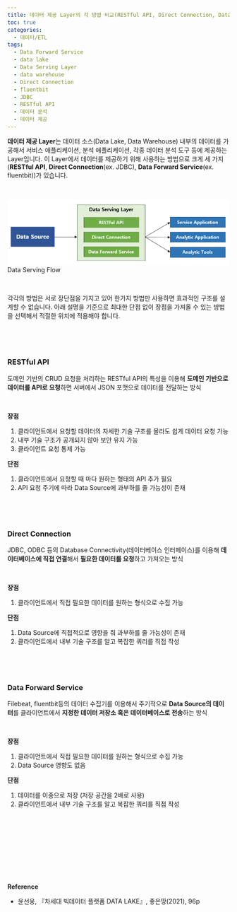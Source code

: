 ```yaml
---
title: 데이터 제공 Layer의 각 방법 비교(RESTful API, Direct Connection, Data Forward Service)
toc: true
categories:
  - 데이터/ETL
tags:
  - Data Forward Service
  - data lake
  - Data Serving Layer
  - data warehouse
  - Direct Connection
  - fluentbit
  - JDBC
  - RESTful API
  - 데이터 분석
  - 데이터 제공
---
```


**데이터 제공 Layer**는 데이터 소스(Data Lake, Data Warehouse) 내부의 데이터를 가공해서 서비스 애플리케이션, 분석 애플리케이션, 각종 데이터 분석 도구 등에 제공하는 Layer입니다. 이 Layer에서 데이터를 제공하기 위해 사용하는 방법으로 크게 세 가지(**RESTful API**, **Direct Connection**(ex. JDBC), **Data Forward Service**(ex. fluentbit))가 있습니다.


 


![Data Serving Flow](/assets/images/posts/2023-1-15-tistory-post-144/img-1.png)Data Serving Flow




 


각각의 방법은 서로 장단점을 가지고 있어 한가지 방법만 사용하면 효과적인 구조를 설계할 수 없습니다. 아래 설명을 기준으로 최대한 단점 없이 장점을 가져올 수 있는 방법을 선택해서 적절한 위치에 적용해야 합니다.


 


 


### **RESTful API**


도메인 기반의 CRUD 요청을 처리하는 RESTful API의 특성을 이용해 **도메인 기반으로 데이터를 API로 요청**하면 서버에서 JSON 포맷으로 데이터를 전달하는 방식


 


**장점**


1. 클라이언트에서 요청할 데이터의 자세한 기술 구조를 몰라도 쉽게 데이터 요청 가능
2. 내부 기술 구조가 공개되지 않아 보안 유지 가능
3. 클라이언트 요청 통제 가능


**단점**


1. 클라이언트에서 요청할 때 마다 원하는 형태의 API 추가 필요
2. API 요청 주기에 따라 Data Source에 과부하를 줄 가능성이 존재


 


 


### **Direct Connection**


JDBC, ODBC 등의 Database Connectivity(데이터베이스 인터페이스)를 이용해 **데이터베이스에 직접 연결**해서 **필요한 데이터를 요청**하고 가져오는 방식


 


**장점**


1. 클라이언트에서 직접 필요한 데이터를 원하는 형식으로 수집 가능


**단점**


1. Data Source에 직접적으로 영향을 줘 과부하를 줄 가능성이 존재
2. 클라이언트에서 내부 기술 구조를 알고 복잡한 쿼리를 직접 작성


 


 


### **Data Forward Service**


Filebeat, fluentbit등의 데이터 수집기를 이용해서 주기적으로 **Data Source의 데이터**를 클라이언트에서 **지정한 데이터 저장소 혹은 데이터베이스로 전송**하는 방식


 


**장점**


1. 클라이언트에서 직접 필요한 데이터를 원하는 형식으로 수집 가능
2. Data Source 영향도 없음


**단점**


1. 데이터를 이중으로 저장 (저장 공간을 2배로 사용)
2. 클라이언트에서 내부 기술 구조를 알고 복잡한 쿼리를 직접 작성


 


 


 


 


 


**Reference**


* 윤선웅, 『차세대 빅데이터 플랫폼 DATA LAKE』, 좋은땅(2021), 96p


 


 

